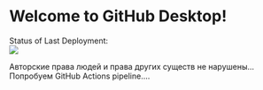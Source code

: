 # Welcome to GitHub Desktop!

Status of Last Deployment:<br>
<img src="https://https://github.com/FNikols/bob-test/workflows/My-GitHubAction-Basics/badge.svg?branch=master"><br>

Авторские права людей и права других существ не нарушены...
Попробуем GitHub Actions pipeline....